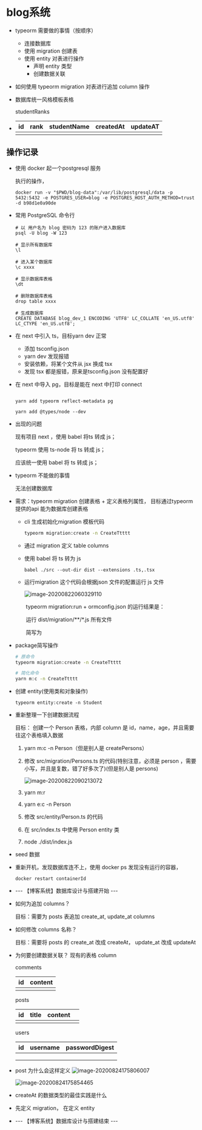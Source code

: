 # blog系统

- typeorm 需要做的事情（按顺序）

  - 连接数据库
  - 使用 migration 创建表
  - 使用 entity 对表进行操作
    - 声明 entity 类型
    - 创建数据关联   

- 如何使用 typeorm migration 对表进行追加 column 操作

- 数据库统一风格模板表格

  studentRanks

- | id   | rank | studentName | createdAt | updateAT |
  | ---- | ---- | ----------- | --------- | -------- |
  |      |      |             |           |          |





## 操作记录

- 使用 docker 起一个postgresql 服务

  执行的操作， 

  ```
  docker run -v "$PWD/blog-data":/var/lib/postgresql/data -p 5432:5432 -e POSTGRES_USER=blog -e POSTGRES_HOST_AUTH_METHOD=trust -d b98d1e0a90de
  
  ```

- 常用 PostgreSQL 命令行

  ```
  # 以 用户名为 blog 密码为 123 的账户进入数据库
  psql -U blog -W 123
  
  # 显示所有数据库
  \l
  
  # 进入某个数据库
  \c xxxx
  
  # 显示数据库表格
  \dt
  
  # 删除数据库表格
  drop table xxxx
  
  # 生成数据库
  CREATE DATABASE blog_dev_1 ENCODING 'UTF8' LC_COLLATE 'en_US.utf8' LC_CTYPE 'en_US.utf8';
  ```

- 在 next 中引入 ts，目标yarn dev 正常

  - 添加 tsconfig.json 
  - yarn dev 发现报错
  - 安装依赖，将某个文件从 jsx 换成 tsx
  - 发现 tsx 都是报错，原来是tsconfig.json 没有配置好

  

- 在 next 中导入 pg，目标是能在 next 中打印 connect 

  ```
  
  yarn add typeorm reflect-metadata pg
  
  yarn add @types/node --dev
  ```

- 出现的问题

  现有项目 next ，使用 babel 将ts 转成 js；

  typeorm 使用 ts-node 将 ts 转成 js；

  应该统一使用 babel 将 ts 转成 js；

- typeorm 不能做的事情

  无法创建数据库

- 需求：typeorm migration 创建表格 + 定义表格列属性， 目标通过typeorm 提供的api 能为数据库创建表格

  - cli 生成初始化migration 模板代码

    ```sh
    typeorm migration:create -n CreateTtttt
    ```

  - 通过 migration 定义 table columns

  - 使用 babel 将 ts 转为 js

    ```
    babel ./src --out-dir dist --extensions .ts,.tsx
    ```

  - 运行migration
    这个代码会根据json 文件的配置运行 js 文件

    ![image-20200822060329110](https://raw.githubusercontent.com/wojiaofengzhongzhuifeng/iamge-host-2/master/image-20200822060329110.png)

    ​	typeorm migration:run + ormconfig.json 的运行结果是：

    ​	运行 dist/migration/\*\*/*.js 所有文件

    ​	简写为

- package简写操作

  ```sh
  # 原命令
  typeorm migration:create -n CreateTtttt
  
  # 简化命令
  yarn m:c -n CreateTtttt
  ```

- 创建 entity(使用类和对象操作)

  ```
  typeorm entity:create -n Student
  ```

- 重新整理一下创建数据流程

  目标： 创建一个 Person 表格，内部 column 是 id，name，age，并且需要往这个表格填入数据

  1. yarn m:c -n Person（但是别人是 createPersons）

  2. 修改 src/migration/Persons.ts 的代码(特别注意，必须是 person ，需要小写，并且是复数，错了好多次了)(但是别人是 persons)

     ![image-20200822090213072](https://raw.githubusercontent.com/wojiaofengzhongzhuifeng/iamge-host-2/master/image-20200822090213072.png)

  3. yarn m:r

  4. yarn e:c -n Person

  5. 修改 src/entity/Person.ts 的代码

  6. 在 src/index.ts 中使用 Person entity 类

  7. node ./dist/index.js

- seed 数据

- 重新开机，发现数据库连不上，使用 docker ps 发现没有运行的容器，

  ```
  docker restart containerId
  ```

- --- 【博客系统】数据库设计与搭建开始 --- 

- 如何为追加 columns？

  目标：需要为 posts 表追加 create_at, update_at columns

- 如何修改 columns 名称？

  目标：需要将 posts 的 create_at 改成 createAt， update_at 改成 updateAt

- 为何要创建数据关联？
  现有的表格 column

  comments

  | id   | content |
  | ---- | ------- |
  |      |         |

  posts

  | id   | title | content |      |
  | ---- | ----- | ------- | ---- |
  |      |       |         |      |

  users

  | id   | username | passwordDigest |
  | ---- | -------- | -------------- |
  |      |          |                |
  |      |          |                |
  |      |          |                |

- post 为什么会这样定义
  ![image-20200824175806007](https://raw.githubusercontent.com/wojiaofengzhongzhuifeng/iamge-host-2/master/image-20200824175806007.png)

  ![image-20200824175854465](https://raw.githubusercontent.com/wojiaofengzhongzhuifeng/iamge-host-2/master/image-20200824175854465.png)

- createAt 的数据类型的最佳实践是什么

- 先定义 migration， 在定义 entity

- --- 【博客系统】数据库设计与搭建结束 --- 



